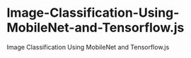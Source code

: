 # Image-Classification-Using-MobileNet-and-Tensorflow.js
Image Classification Using MobileNet and Tensorflow.js
